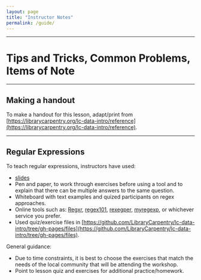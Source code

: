 ```yaml
---
layout: page
title: "Instructor Notes"
permalink: /guide/
---
```


____

# Tips and Tricks, Common Problems, Items of Note

____

## Making a handout

To make a handout for this lesson, adapt/print from [https://librarycarpentry.org/lc-data-intro/reference](https://librarycarpentry.org/lc-data-intro/reference).

____

## Regular Expressions

To teach regular expressions, instructors have used:

- [slides](https://github.com/LibraryCarpentry/lc-data-intro/blob/gh-pages/files/regexslides.pdf)
- Pen and paper, to work through exercises before using a tool and to explain that there can be multiple answers to the same question. 
- Whiteboard with text examples and quized participants on regex approaches.
- Online tools such as: [Regxr](https://regexr.com/), [regex101](https://regex101.com/), [rexegper](http://regexper.com/), [myregexp]([http://myregexp.com/]), or whichever service you prefer.
- Used quiz/exercise files in [https://github.com/LibraryCarpentry/lc-data-intro/tree/gh-pages/files](https://github.com/LibraryCarpentry/lc-data-intro/tree/gh-pages/files).

General guidance:

- Due to time constraints, it is best to choose the exercises that match the needs of the local community that will be attending the workshop.
- Point to lesson quiz and exercises for additional practice/homework.
